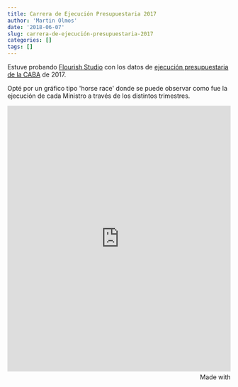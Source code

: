 ```yaml
---
title: Carrera de Ejecución Presupuestaria 2017
author: 'Martin Olmos'
date: '2018-06-07'
slug: carrera-de-ejecución-presupuestaria-2017
categories: []
tags: []
---
```


Estuve probando [Flourish Studio][1] con los datos de [ejecución presupuestaria de la CABA][2] de 2017.

Opté por un gráfico tipo 'horse race' donde se puede observar como fue la ejecución de cada Ministro a través de los distintos trimestres.

<iframe src='https://public.flourish.studio/visualisation/57539/embed' frameborder='0' scrolling='no' style='width:100%;height:600px;'></iframe><div style='width:100%!;margin-top:4px!important;text-align:right!important;'><a class='flourish-credit' href='https://public.flourish.studio/visualisation/57539/?utm_source=embed&utm_campaign=visualisation/57539' target='_top' style='text-decoration:none!important'><img alt='Made with Flourish' src='https://public.flourish.studio/resources/made_with_flourish.svg' style='width:105px!important;height:16px!important;border:none!important;margin:0!important;'> </a></div>





[1]: https://flourish.studio
[2]: https://data.buenosaires.gob.ar/dataset/presupuesto-ejecutado